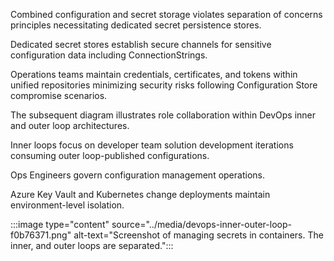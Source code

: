 Combined configuration and secret storage violates separation of concerns principles necessitating dedicated secret persistence stores.

Dedicated secret stores establish secure channels for sensitive configuration data including ConnectionStrings.

Operations teams maintain credentials, certificates, and tokens within unified repositories minimizing security risks following Configuration Store compromise scenarios.

The subsequent diagram illustrates role collaboration within DevOps inner and outer loop architectures.

Inner loops focus on developer team solution development iterations consuming outer loop-published configurations.

Ops Engineers govern configuration management operations.

Azure Key Vault and Kubernetes change deployments maintain environment-level isolation.

:::image type="content" source="../media/devops-inner-outer-loop-f0b76371.png" alt-text="Screenshot of managing secrets in containers. The inner, and outer loops are separated.":::
